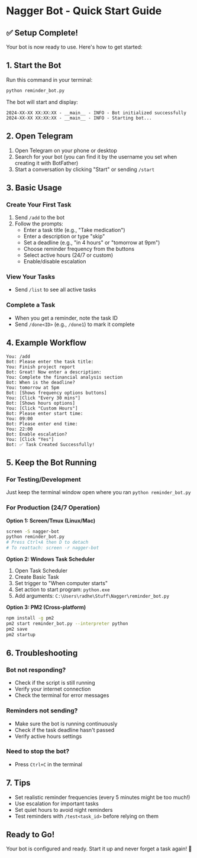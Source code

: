 # Nagger Bot - Quick Start Guide

## ✅ Setup Complete!

Your bot is now ready to use. Here's how to get started:

## 1. Start the Bot

Run this command in your terminal:
```bash
python reminder_bot.py
```

The bot will start and display:
```
2024-XX-XX XX:XX:XX - __main__ - INFO - Bot initialized successfully
2024-XX-XX XX:XX:XX - __main__ - INFO - Starting bot...
```

## 2. Open Telegram

1. Open Telegram on your phone or desktop
2. Search for your bot (you can find it by the username you set when creating it with BotFather)
3. Start a conversation by clicking "Start" or sending `/start`

## 3. Basic Usage

### Create Your First Task
1. Send `/add` to the bot
2. Follow the prompts:
   - Enter a task title (e.g., "Take medication")
   - Enter a description or type "skip"
   - Set a deadline (e.g., "in 4 hours" or "tomorrow at 9pm")
   - Choose reminder frequency from the buttons
   - Select active hours (24/7 or custom)
   - Enable/disable escalation

### View Your Tasks
- Send `/list` to see all active tasks

### Complete a Task
- When you get a reminder, note the task ID
- Send `/done<ID>` (e.g., `/done1`) to mark it complete

## 4. Example Workflow

```
You: /add
Bot: Please enter the task title:
You: Finish project report
Bot: Great! Now enter a description:
You: Complete the financial analysis section
Bot: When is the deadline?
You: tomorrow at 5pm
Bot: [Shows frequency options buttons]
You: [Click "Every 30 mins"]
Bot: [Shows hours options]
You: [Click "Custom Hours"]
Bot: Please enter start time:
You: 09:00
Bot: Please enter end time:
You: 22:00
Bot: Enable escalation?
You: [Click "Yes"]
Bot: ✅ Task Created Successfully!
```

## 5. Keep the Bot Running

### For Testing/Development
Just keep the terminal window open where you ran `python reminder_bot.py`

### For Production (24/7 Operation)

**Option 1: Screen/Tmux (Linux/Mac)**
```bash
screen -S nagger-bot
python reminder_bot.py
# Press Ctrl+A then D to detach
# To reattach: screen -r nagger-bot
```

**Option 2: Windows Task Scheduler**
1. Open Task Scheduler
2. Create Basic Task
3. Set trigger to "When computer starts"
4. Set action to start program: `python.exe`
5. Add arguments: `C:\Users\radhe\Stuff\Nagger\reminder_bot.py`

**Option 3: PM2 (Cross-platform)**
```bash
npm install -g pm2
pm2 start reminder_bot.py --interpreter python
pm2 save
pm2 startup
```

## 6. Troubleshooting

### Bot not responding?
- Check if the script is still running
- Verify your internet connection
- Check the terminal for error messages

### Reminders not sending?
- Make sure the bot is running continuously
- Check if the task deadline hasn't passed
- Verify active hours settings

### Need to stop the bot?
- Press `Ctrl+C` in the terminal

## 7. Tips

- Set realistic reminder frequencies (every 5 minutes might be too much!)
- Use escalation for important tasks
- Set quiet hours to avoid night reminders
- Test reminders with `/test<task_id>` before relying on them

## Ready to Go!

Your bot is configured and ready. Start it up and never forget a task again! 🎉
